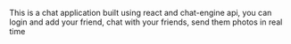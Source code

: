 This is a chat application built using react and chat-engine api, you can login and add your friend, chat with your friends, send them photos in real time
